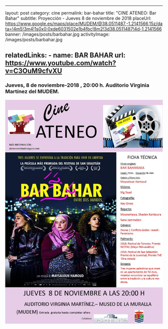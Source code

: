 
---
layout: post
category: cine
permalink: bar-bahar
title: "CINE ATENEO:  Bar Bahar"
subtitle: Proyección - Jueves 8 de noviembre de 2018
placeUrl: https://www.google.es/maps/place/MUDEM/@38.0511487,-1.2141566,15z/data=!4m5!3m4!1s0x0:0xde6031502e1b4fbc!8m2!3d38.0511487!4d-1.2141566
banner: /images/posts/barbahar.jpg
activityImage: /images/posts/barbahar.jpg

relatedLinks: 
    - name: BAR BAHAR
      url: https://www.youtube.com/watch?v=C3OuM9cfvXU
---

### Jueves, 8 de noviembre-2018 , 20:00 h. Auditorio Virginia Martínez del MUDEM.


![cartel](/images/posts/barbahar.jpg)

